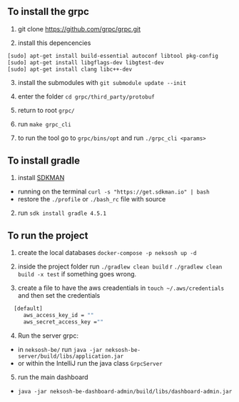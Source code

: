 
## To install the grpc

1. git clone https://github.com/grpc/grpc.git

2. install this depencencies
  ```bash
  [sudo] apt-get install build-essential autoconf libtool pkg-config
  [sudo] apt-get install libgflags-dev libgtest-dev
  [sudo] apt-get install clang libc++-dev
  ```

3. install the submodules with `git submodule update --init`

4. enter the folder `cd grpc/third_party/protobuf`

5. return to root `grpc/` 

6. run `make grpc_cli`

7. to run the tool go to  `grpc/bins/opt` and run `./grpc_cli <params>`

## To install gradle

1. install [SDKMAN](http://sdkman.io/)
  - running on the terminal `curl -s "https://get.sdkman.io" | bash`
  - restore the `./profile` or `./bash_rc` file with source

2. run `sdk install gradle 4.5.1` 


## To run the project
1. create the local databases `docker-compose -p neksosh up -d`

     
2. inside the project folder run `./gradlew clean build` r `./gradlew clean build -x test` if something goes wrong.


3. create a file to have the aws creadentials in `touch ~/.aws/credentials` and then set the credentials

```bash
  [default]
     aws_access_key_id = ""
     aws_secret_access_key =""
```

4. Run the server grpc:
  - in `neksosh-be/` run  `java -jar neksosh-be-server/build/libs/application.jar`
  - or within the IntelliJ run the java class `GrpcServer`

5. run the main dashboard

- `java -jar neksosh-be-dashboard-admin/build/libs/dashboard-admin.jar`
